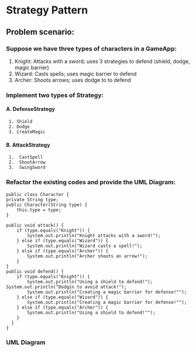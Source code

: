 # Strategy Pattern
## Problem scenario:

### Suppose we have three types of characters in a GameApp:

1. Knight: Attacks with a sword; uses 3 strategies to defend (shield, dodge, magic barrier)
2. Wizard: Casts spells; uses magic barrier to defend
3. Archer: Shoots arrows; uses dodge to to defend

### Implement two types of Strategy:
#### A.  DefenseStrategy
     1. Shield
     2. Dodge
     3. CreateMagic

#### B.  AttackStrategy
     1.  CastSpell
     2.  ShootArrow
     3.  SwingSword  


### Refactor the existing codes and provide the UML Diagram:

    public class Character {
    private String type;
    public Character(String type) {
        this.type = type;
    }
    
    public void attack() {
        if (type.equals("Knight")) {
            System.out.println("Knight attacks with a sword!");
        } else if (type.equals("Wizard")) {
            System.out.println("Wizard casts a spell!");
        } else if (type.equals("Archer")) {
            System.out.println("Archer shoots an arrow!");
        }
    }
    public void defend() {
        if (type.equals("Knight")) {
            System.out.println("Using a shield to defend!");
	System.out.println("Dodgin to avoid attack!");
            System.out.println("Creating a magic barrier for defense!"");		
        } else if (type.equals("Wizard")) {
            System.out.println("Creating a magic barrier for defense!"");
        } else if (type.equals("Archer")) {
            System.out.println("Using a shield to defend!"");
        }
      }
    }
    
### UML Diagram

    


